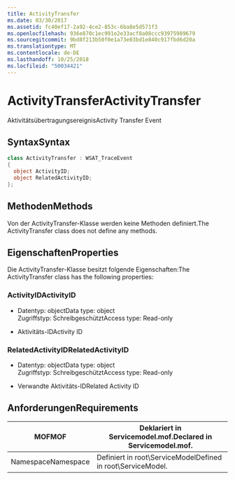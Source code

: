 ```yaml
---
title: ActivityTransfer
ms.date: 03/30/2017
ms.assetid: fc40ef17-2a92-4ce2-853c-6ba8e5d571f3
ms.openlocfilehash: 936e870c1ec991e2e33acf8a08ccc93975989679
ms.sourcegitcommit: 9bd8f213b50f0e1a73e03bd1e840c917fbd6d20a
ms.translationtype: MT
ms.contentlocale: de-DE
ms.lasthandoff: 10/25/2018
ms.locfileid: "50034421"
---
```

# <a name="activitytransfer"></a><span data-ttu-id="2fd98-102">ActivityTransfer</span><span class="sxs-lookup"><span data-stu-id="2fd98-102">ActivityTransfer</span></span>
<span data-ttu-id="2fd98-103">Aktivitätsübertragungsereignis</span><span class="sxs-lookup"><span data-stu-id="2fd98-103">Activity Transfer Event</span></span>  
  
## <a name="syntax"></a><span data-ttu-id="2fd98-104">Syntax</span><span class="sxs-lookup"><span data-stu-id="2fd98-104">Syntax</span></span>  
  
```csharp
class ActivityTransfer : WSAT_TraceEvent  
{  
  object ActivityID;  
  object RelatedActivityID;  
};  
```  
  
## <a name="methods"></a><span data-ttu-id="2fd98-105">Methoden</span><span class="sxs-lookup"><span data-stu-id="2fd98-105">Methods</span></span>  
 <span data-ttu-id="2fd98-106">Von der ActivityTransfer-Klasse werden keine Methoden definiert.</span><span class="sxs-lookup"><span data-stu-id="2fd98-106">The ActivityTransfer class does not define any methods.</span></span>  
  
## <a name="properties"></a><span data-ttu-id="2fd98-107">Eigenschaften</span><span class="sxs-lookup"><span data-stu-id="2fd98-107">Properties</span></span>  
 <span data-ttu-id="2fd98-108">Die ActivityTransfer-Klasse besitzt folgende Eigenschaften:</span><span class="sxs-lookup"><span data-stu-id="2fd98-108">The ActivityTransfer class has the following properties:</span></span>  
  
### <a name="activityid"></a><span data-ttu-id="2fd98-109">ActivityID</span><span class="sxs-lookup"><span data-stu-id="2fd98-109">ActivityID</span></span>  
  
-   <span data-ttu-id="2fd98-110">Datentyp: object</span><span class="sxs-lookup"><span data-stu-id="2fd98-110">Data type: object</span></span>  
    <span data-ttu-id="2fd98-111">Zugriffstyp: Schreibgeschützt</span><span class="sxs-lookup"><span data-stu-id="2fd98-111">Access type: Read-only</span></span>  
  
-   <span data-ttu-id="2fd98-112">Aktivitäts-ID</span><span class="sxs-lookup"><span data-stu-id="2fd98-112">Activity ID</span></span>  
  
### <a name="relatedactivityid"></a><span data-ttu-id="2fd98-113">RelatedActivityID</span><span class="sxs-lookup"><span data-stu-id="2fd98-113">RelatedActivityID</span></span>  
  
-   <span data-ttu-id="2fd98-114">Datentyp: object</span><span class="sxs-lookup"><span data-stu-id="2fd98-114">Data type: object</span></span>  
    <span data-ttu-id="2fd98-115">Zugriffstyp: Schreibgeschützt</span><span class="sxs-lookup"><span data-stu-id="2fd98-115">Access type: Read-only</span></span>  
  
-   <span data-ttu-id="2fd98-116">Verwandte Aktivitäts-ID</span><span class="sxs-lookup"><span data-stu-id="2fd98-116">Related Activity ID</span></span>  
  
## <a name="requirements"></a><span data-ttu-id="2fd98-117">Anforderungen</span><span class="sxs-lookup"><span data-stu-id="2fd98-117">Requirements</span></span>  
  
|<span data-ttu-id="2fd98-118">MOF</span><span class="sxs-lookup"><span data-stu-id="2fd98-118">MOF</span></span>|<span data-ttu-id="2fd98-119">Deklariert in Servicemodel.mof.</span><span class="sxs-lookup"><span data-stu-id="2fd98-119">Declared in Servicemodel.mof.</span></span>|  
|---------|-----------------------------------|  
|<span data-ttu-id="2fd98-120">Namespace</span><span class="sxs-lookup"><span data-stu-id="2fd98-120">Namespace</span></span>|<span data-ttu-id="2fd98-121">Definiert in root\ServiceModel</span><span class="sxs-lookup"><span data-stu-id="2fd98-121">Defined in root\ServiceModel.</span></span>|
